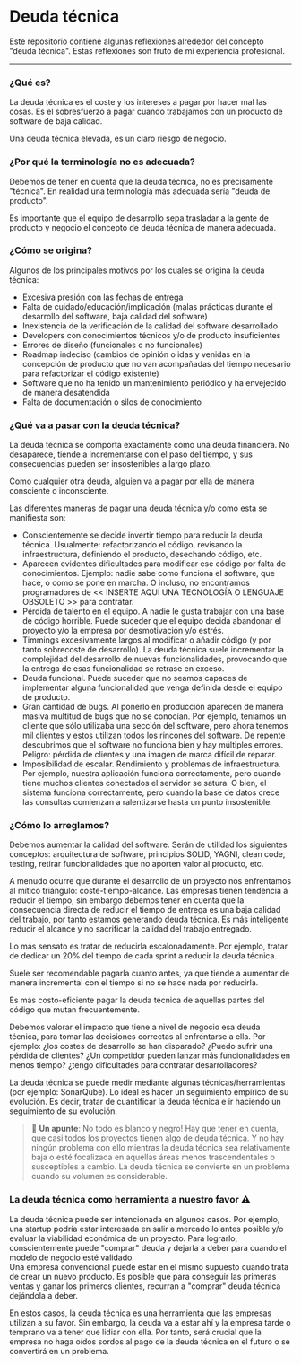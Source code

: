 # Deuda técnica

Este repositorio contiene algunas reflexiones alrededor del concepto "deuda técnica". Estas reflexiones son fruto de mi experiencia profesional.

-------- 

### ¿Qué es?
La deuda técnica es el coste y los intereses a pagar por hacer mal las cosas. Es el sobresfuerzo a pagar cuando trabajamos con un producto de software de baja calidad.

Una deuda técnica elevada, es un claro riesgo de negocio.


### ¿Por qué la terminología no es adecuada?
Debemos de tener en cuenta que la deuda técnica, no es precisamente "técnica". En realidad una terminología más adecuada sería "deuda de producto".

Es importante que el equipo de desarrollo sepa trasladar a la gente de producto y negocio el concepto de deuda técnica de manera adecuada.


### ¿Cómo se origina?
Algunos de los principales motivos por los cuales se origina la deuda técnica:
* Excesiva presión con las fechas de entrega
* Falta de cuidado/educación/implicación (malas prácticas durante el desarrollo del software, baja calidad del software)
* Inexistencia de la verificación de la calidad del software desarrollado
* Developers con conocimientos técnicos y/o de producto insuficientes
* Errores de diseño (funcionales o no funcionales)
* Roadmap indeciso (cambios de opinión o idas y venidas en la concepción de producto que no van acompañadas del tiempo necesario para refactorizar el código existente)
* Software que no ha tenido un mantenimiento periódico y ha envejecido de manera desatendida
* Falta de documentación o silos de conocimiento


### ¿Qué va a pasar con la deuda técnica?
La deuda técnica se comporta exactamente como una deuda financiera. No desaparece, tiende a incrementarse con el paso del tiempo, y sus consecuencias pueden ser insostenibles a largo plazo.

Como cualquier otra deuda, alguien va a pagar por ella de manera consciente o inconsciente.


Las diferentes maneras de pagar una deuda técnica y/o como esta se manifiesta son:
* Conscientemente se decide invertir tiempo para reducir la deuda técnica. Usualmente: refactorizando el código, revisando la infraestructura, definiendo el producto, desechando código, etc.
* Aparecen evidentes dificultades para modificar ese código por falta de conocimientos. Ejemplo: nadie sabe como funciona el software, que hace, o como se pone en marcha. O incluso, no encontramos programadores de << INSERTE AQUÍ UNA TECNOLOGÍA O LENGUAJE OBSOLETO >> para contratar.
* Pérdida de talento en el equipo. A nadie le gusta trabajar con una base de código horrible. Puede suceder que el equipo decida abandonar el proyecto y/o la empresa por desmotivación y/o estrés.
* Timmings excesivamente largos al modificar o añadir código (y por tanto sobrecoste de desarrollo). La deuda técnica suele incrementar la complejidad del desarrollo de nuevas funcionalidades, provocando que la entrega de esas funcionalidad se retrase en exceso.
* Deuda funcional. Puede suceder que no seamos capaces de implementar alguna funcionalidad que venga definida desde el equipo de producto.
* Gran cantidad de bugs. Al ponerlo en producción aparecen de manera masiva multitud de bugs que no se conocían. Por ejemplo, teníamos un cliente que sólo utilizaba una sección del software, pero ahora tenemos mil clientes y estos utilizan todos los rincones del software. De repente descubrimos que el software no funciona bien y hay múltiples errores. Peligro: pérdida de clientes y una imagen de marca difícil de reparar.
* Imposibilidad de escalar. Rendimiento y problemas de infraestructura. Por ejemplo, nuestra aplicación funciona correctamente, pero cuando tiene muchos clientes conectados el servidor se satura. O bien, el sistema funciona correctamente, pero cuando la base de datos crece las consultas comienzan a ralentizarse hasta un punto insostenible.


### ¿Cómo lo arreglamos?
Debemos aumentar la calidad del software. Serán de utilidad los siguientes conceptos: arquitectura de software, principios SOLID, YAGNI, clean code, testing, retirar funcionalidades que no aporten valor al producto, etc.

A menudo ocurre que durante el desarrollo de un proyecto nos enfrentamos al mítico triángulo: coste-tiempo-alcance. Las empresas tienen tendencia a reducir el tiempo, sin embargo debemos tener en cuenta que la consecuencia directa de reducir el tiempo de entrega es una baja calidad del trabajo, por tanto estamos generando deuda técnica. Es más inteligente reducir el alcance y no sacrificar la calidad del trabajo entregado.

Lo más sensato es tratar de reducirla escalonadamente. Por ejemplo, tratar de dedicar un 20% del tiempo de cada sprint a reducir la deuda técnica.

Suele ser recomendable pagarla cuanto antes, ya que tiende a aumentar de manera incremental con el tiempo si no se hace nada por reducirla.

Es más costo-eficiente pagar la deuda técnica de aquellas partes del código que mutan frecuentemente.

Debemos valorar el impacto que tiene a nivel de negocio esa deuda técnica, para tomar las decisiones correctas al enfrentarse a ella. Por ejemplo: ¿los costes de desarrollo se han disparado? ¿Puedo sufrir una pérdida de clientes? ¿Un competidor pueden lanzar más funcionalidades en menos tiempo? ¿tengo dificultades para contratar desarrolladores?

La deuda técnica se puede medir mediante algunas técnicas/herramientas (por ejemplo: SonarQube). Lo ideal es hacer un seguimiento empírico de su evolución. Es decir, tratar de cuantificar la deuda técnica e ir haciendo un seguimiento de su evolución.

> 🔔 **Un apunte**: No todo es blanco y negro! Hay que tener en cuenta, que casi todos los proyectos tienen algo de deuda técnica. Y no hay ningún problema con ello mientras la deuda técnica sea relativamente baja o esté focalizada en aquellas áreas menos trascendentales o susceptibles a cambio.
La deuda técnica se convierte en un problema cuando su volumen es considerable.



### La deuda técnica como herramienta a nuestro favor ⚠️
La deuda técnica puede ser intencionada en algunos casos. Por ejemplo, una startup podría estar interesada en salir a mercado lo antes posible y/o evaluar la viabilidad económica de un proyecto. Para lograrlo, conscientemente puede "comprar" deuda y dejarla a deber para cuando el modelo de negocio esté validado.   
Una empresa convencional puede estar en el mismo supuesto cuando trata de crear un nuevo producto. Es posible que para conseguir las primeras ventas y ganar los primeros clientes, recurran a "comprar" deuda técnica dejándola a deber.

En estos casos, la deuda técnica es una herramienta que las empresas utilizan a su favor. Sin embargo, la deuda va a estar ahí y la empresa tarde o temprano va a tener que lidiar con ella. Por tanto, será crucial que la empresa no haga oídos sordos al pago de la deuda técnica en el futuro o se convertirá en un problema.  

